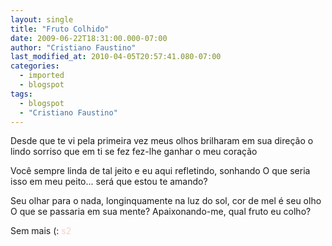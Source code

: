 ```yaml
---
layout: single
title: "Fruto Colhido"
date: 2009-06-22T18:31:00.000-07:00
author: "Cristiano Faustino"
last_modified_at: 2010-04-05T20:57:41.080-07:00
categories:
  - imported
  - blogspot
tags:
  - blogspot
  - "Cristiano Faustino"
---
```


Desde que te vi pela primeira vez
meus olhos brilharam em sua direção
o lindo sorriso que em ti se fez
fez-lhe ganhar o meu coração

Você sempre linda de tal jeito
e eu aqui refletindo, sonhando
O que seria isso em meu peito...
será que estou te amando?

Seu olhar para o nada, longinquamente
na luz do sol, cor de mel é seu olho
O que se passaria em sua mente?
Apaixonando-me, qual fruto eu colho?



Sem mais (:
<span style="color: rgb(255, 204, 204);">s2